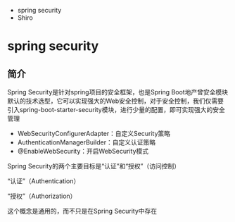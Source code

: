 + spring security
+ Shiro

# spring security

## 简介

Spring Security是针对spring项目的安全框架，也是Spring Boot地产曾安全模块默认的技术选型，它可以实现强大的Web安全控制，对于安全控制，我们仅需要引入spring-boot-starter-security模块，进行少量的配置，即可实现强大的安全管理

+ WebSecurityConfigurerAdapter：自定义Security策略
+ AuthenticationManagerBuilder：自定义认证策略
+ @EnableWebSecurity：开启WebSecurity模式

Spring Security的两个主要目标是“认证”和“授权”（访问控制）

“认证”（Authentication）

“授权”（Authorization）

这个概念是通用的，而不只是在Spring Security中存在

